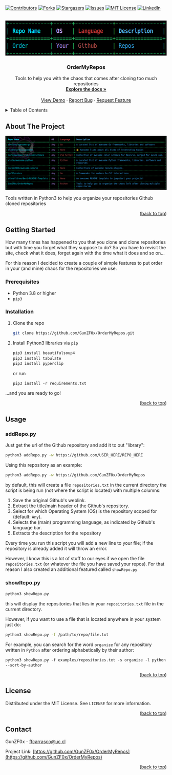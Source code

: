 <!-- Improved compatibility of back to top link: See: https://github.com/othneildrew/Best-README-Template/pull/73 -->
<a name="readme-top"></a>
<!--
*** Thanks for checking out the Best-README-Template. If you have a suggestion
*** that would make this better, please fork the repo and create a pull request
*** or simply open an issue with the tag "enhancement".
*** Don't forget to give the project a star!
*** Thanks again! Now go create something AMAZING! :D
-->



<!-- PROJECT SHIELDS -->
<!--
*** I'm using markdown "reference style" links for readability.
*** Reference links are enclosed in brackets [ ] instead of parentheses ( ).
*** See the bottom of this document for the declaration of the reference variables
*** for contributors-url, forks-url, etc. This is an optional, concise syntax you may use.
*** https://www.markdownguide.org/basic-syntax/#reference-style-links
-->
[![Contributors][contributors-shield]][contributors-url]
[![Forks][forks-shield]][forks-url]
[![Stargazers][stars-shield]][stars-url]
[![Issues][issues-shield]][issues-url]
[![MIT License][license-shield]][license-url]
[![LinkedIn][linkedin-shield]][linkedin-url]



<!-- PROJECT LOGO -->
<br />
<div align="center">
  <a href="https://github.com/GunZF0x/OrderMyRepos">
    <img src="images/logo.png" alt="Logo" width="569" height="109">
  </a>

<h3 align="center">OrderMyRepos</h3>

  <p align="center">
    Tools to help you with the chaos that comes after cloning too much repositories
    <br />
    <a href="https://github.com/GunZF0x/OrderMyRepos"><strong>Explore the docs »</strong></a>
    <br />
    <br />
    <a href="https://github.com/GunZF0x/OrderMyRepos">View Demo</a>
    ·
    <a href="https://github.com/GunZF0x/OrderMyRepos/issues">Report Bug</a>
    ·
    <a href="https://github.com/GunZF0x/OrderMyRepos/issues">Request Feature</a>
  </p>
</div>



<!-- TABLE OF CONTENTS -->
<details>
  <summary>Table of Contents</summary>
  <ol>
    <li>
      <a href="#about-the-project">About The Project</a>
    </li>
    <li>
      <a href="#getting-started">Getting Started</a>
      <ul>
        <li><a href="#prerequisites">Prerequisites</a></li>
        <li><a href="#installation">Installation</a></li>
      </ul>
    </li>
    <li><a href="#usage">Usage</a></li>
     <ul>
       <li><a href="#addrepopy">addRepo.py</a></li>
       <li><a href="#showrepopy">showRepo.py</a></li>
     </ul>
    <li><a href="#license">License</a></li>
    <li><a href="#contact">Contact</a></li>
  </ol>
</details>



<!-- ABOUT THE PROJECT -->
## About The Project

[![OrderMyRepos][product-screenshot]](https://github.com/GunZF0x/OrderMyRepos)

Tools written in Python3 to help you organize your repositories Github cloned repositories

<p align="right">(<a href="#readme-top">back to top</a>)</p>


<!-- GETTING STARTED -->
## Getting Started

How many times has happened to you that you clone and clone repositories but with time you forget what they suppose to do?
So you have to revisit the site, check what it does, forget again with the time what it does and so on...

For this reason I decided to create a couple of simple features to put order in your (and mine) chaos for the repositories we use.

### Prerequisites

* Python 3.8 or higher
* `pip3` 

### Installation

1. Clone the repo
   ```sh
   git clone https://github.com/GunZF0x/OrderMyRepos.git
   ```
2. Install Python3 libraries via `pip`
   ```sh
   pip3 install beautifulsoup4
   pip3 install tabulate
   pip3 install pyperclip
   ```
   or run
   ```
   pip3 install -r requirements.txt
   ```

...and you are ready to go!

<p align="right">(<a href="#readme-top">back to top</a>)</p>



<!-- USAGE EXAMPLES -->
## Usage

### addRepo.py

Just get the url of the Github repository and add it to out "library":

```sh
python3 addRepo.py -w https://github.com/USER_HERE/REPO_HERE
```

Using this repository as an example:

```sh
python3 addRepo.py -w https://github.com/GunZF0x/OrderMyRepos
```

by default, this will create a file `repositories.txt` in the current directory the script is being run (not where the script is located) with multiple columns: 

   1. Save the original Github's weblink.
   2. Extract the title/main header of the Github's repository.
   3. Select for which Operating System (OS) is the repository scoped for (default: `Any`).
   4. Selects the (main) programming language, as indicated by Github's language bar.
   5. Extracts the description for the repository

Every time you run this script you will add a new line to your file; if the repository is already added it will throw an error.

However, I know this is a lot of stuff to our eyes if we open the file `repositories.txt` (or whatever the file you have saved your repos). For that reason I also created an additional featured called `showRepo.py`

### showRepo.py

```sh
python3 showRepo.py 
```

this will display the repositories that lies in your `repositories.txt` file in the current directory.

However, if you want to use a file that is located anywhere in your system just do:

```sh
python3 showRepo.py -f /path/to/repo/file.txt
```

For example, you can search for the word `organize` for any repository written in `Python` after ordering alphabetically by their author:
```
python3 showRepo.py -f examples/repositories.txt -s organize -l python --sort-by-author
```

<p align="right">(<a href="#readme-top">back to top</a>)</p>

<!-- LICENSE -->
## License

Distributed under the MIT License. See `LICENSE` for more information.

<p align="right">(<a href="#readme-top">back to top</a>)</p>



<!-- CONTACT -->
## Contact

GunZF0x  - ffcarrasco@uc.cl

Project Link: [https://github.com/GunZF0x/OrderMyRepos](https://github.com/GunZF0x/OrderMyRepos)

<p align="right">(<a href="#readme-top">back to top</a>)</p>


<!-- MARKDOWN LINKS & IMAGES -->
<!-- https://www.markdownguide.org/basic-syntax/#reference-style-links -->
[contributors-shield]: https://img.shields.io/github/contributors/GunZF0x/OrderMyRepos.svg?style=for-the-badge
[contributors-url]: https://github.com/GunZF0x/OrderMyRepos/graphs/contributors
[forks-shield]: https://img.shields.io/github/forks/GunZF0x/OrderMyRepos.svg?style=for-the-badge
[forks-url]: https://github.com/GunZF0x/OrderMyRepos/network/members
[stars-shield]: https://img.shields.io/github/stars/GunZF0x/OrderMyRepos.svg?style=for-the-badge
[stars-url]: https://github.com/GunZF0x/OrderMyRepos/stargazers
[issues-shield]: https://img.shields.io/github/issues/GunZF0x/OrderMyRepos.svg?style=for-the-badge
[issues-url]: https://github.com/GunZF0x/OrderMyRepos/issues
[license-shield]: https://img.shields.io/github/license/GunZF0x/OrderMyRepos.svg?style=for-the-badge
[license-url]: https://github.com/GunZF0x/OrderMyRepos/blob/master/LICENSE
[linkedin-shield]: https://img.shields.io/badge/-LinkedIn-black.svg?style=for-the-badge&logo=linkedin&colorB=555
[linkedin-url]: https://linkedin.com/in/francisco-carrasco-varela-cl
[product-screenshot]: images/screenshot.png

